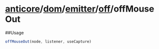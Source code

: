 # [anticore](../../../../../../#reference)/[dom](../../../#reference)/[emitter](../../#reference)/[off](../#reference)/<a name="reference">offMouseOut</a>

##Usage

```js
offMouseOut(node, listener, useCapture)
```